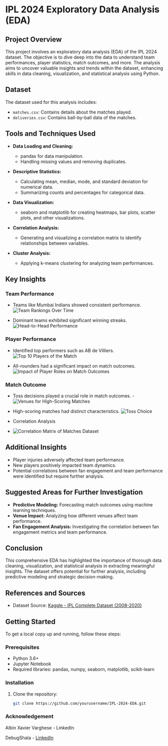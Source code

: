 # IPL 2024 Exploratory Data Analysis (EDA)

## Project Overview

This project involves an exploratory data analysis (EDA) of the IPL 2024 dataset. The objective is to dive deep into the data to understand team performances, player statistics, match outcomes, and more. The analysis aims to uncover valuable insights and trends within the dataset, enhancing skills in data cleaning, visualization, and statistical analysis using Python.

## Dataset

The dataset used for this analysis includes:
- `matches.csv`: Contains details about the matches played.
- `deliveries.csv`: Contains ball-by-ball data of the matches.

## Tools and Techniques Used

- **Data Loading and Cleaning:**
  - pandas for data manipulation.
  - Handling missing values and removing duplicates.

- **Descriptive Statistics:**
  - Calculating mean, median, mode, and standard deviation for numerical data.
  - Summarizing counts and percentages for categorical data.

- **Data Visualization:**
  - seaborn and matplotlib for creating heatmaps, bar plots, scatter plots, and other visualizations.

- **Correlation Analysis:**
  - Generating and visualizing a correlation matrix to identify relationships between variables.

- **Cluster Analysis:**
  - Applying k-means clustering for analyzing team performances.

## Key Insights

### Team Performance

- Teams like Mumbai Indians showed consistent performance.![Team Rankings Over Time](https://github.com/Aasthachourasiya0/EDA_IPL-2024_Analysis-/assets/162965188/1779e19a-3d68-449c-afba-a617f5a1dda3)

- Dominant teams exhibited significant winning streaks.![Head-to-Head Performance](https://github.com/Aasthachourasiya0/EDA_IPL-2024_Analysis-/assets/162965188/a84c0d2b-8219-43af-af2d-5068067a076c)


### Player Performance

- Identified top performers such as AB de Villiers.![Top 10 Players of the Match](https://github.com/Aasthachourasiya0/EDA_IPL-2024_Analysis-/assets/162965188/3eb8f8e9-11fc-43ed-af7a-a1414c027f0e)

- All-rounders had a significant impact on match outcomes.![Impact of Player Roles on Match Outcomes](https://github.com/Aasthachourasiya0/EDA_IPL-2024_Analysis-/assets/162965188/7442e0d7-c5a2-47f7-863e-f998b4e54aba)


### Match Outcome

- Toss decisions played a crucial role in match outcomes.
-![Venues for High-Scoring Matches](https://github.com/Aasthachourasiya0/EDA_IPL-2024_Analysis-/assets/162965188/38152075-ffc0-4907-9d45-06afbe875b2e)

- High-scoring matches had distinct characteristics.
![Toss Choice](https://github.com/Aasthachourasiya0/EDA_IPL-2024_Analysis-/assets/162965188/8e1c7cd7-db24-498e-aeb2-caffd41b70d4)

- Correlation Analysis
- ![Correlation Matrix of Matches Dataset](https://github.com/Aasthachourasiya0/EDA_IPL-2024_Analysis-/assets/162965188/89e24ed3-80c8-4a90-b5c3-bf45cac9d5e2)

## Additional Insights

- Player injuries adversely affected team performance.
- New players positively impacted team dynamics.
- Potential correlations between fan engagement and team performance were identified but require further analysis.

## Suggested Areas for Further Investigation

- **Predictive Modeling:** Forecasting match outcomes using machine learning techniques.
- **Venue Impact:** Analyzing how different venues affect team performance.
- **Fan Engagement Analysis:** Investigating the correlation between fan engagement metrics and team performance.

## Conclusion

This comprehensive EDA has highlighted the importance of thorough data cleaning, visualization, and statistical analysis in extracting meaningful insights. The dataset offers potential for further analysis, including predictive modeling and strategic decision-making.

## References and Sources
- Dataset Source: [Kaggle - IPL Complete Dataset (2008-2020)](https://www.kaggle.com/datasets/patrickb1912/ipl-complete-dataset-20082020/data)

## Getting Started

To get a local copy up and running, follow these steps:

### Prerequisites

- Python 3.6+
- Jupyter Notebook
- Required libraries: pandas, numpy, seaborn, matplotlib, scikit-learn

### Installation

1. Clone the repository:
   ```sh
   git clone https://github.com/yourusername/IPL-2024-EDA.git
   
### Acknowledgement 

Albin Xavier Varghese - LinkedIn

DebugShala - [LinkedIn
](https://www.linkedin.com/company/debugshala/)
